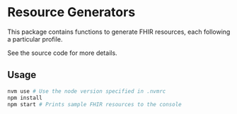 # Resource Generators

This package contains functions to generate FHIR resources, each following a particular profile.

See the source code for more details.

## Usage

```bash
nvm use # Use the node version specified in .nvmrc
npm install
npm start # Prints sample FHIR resources to the console
```